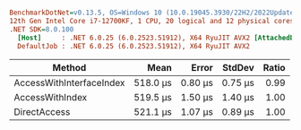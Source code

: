 ``` ini

BenchmarkDotNet=v0.13.5, OS=Windows 10 (10.0.19045.3930/22H2/2022Update)
12th Gen Intel Core i7-12700KF, 1 CPU, 20 logical and 12 physical cores
.NET SDK=8.0.100
  [Host]     : .NET 6.0.25 (6.0.2523.51912), X64 RyuJIT AVX2 [AttachedDebugger]
  DefaultJob : .NET 6.0.25 (6.0.2523.51912), X64 RyuJIT AVX2


```
|                   Method |     Mean |   Error |  StdDev | Ratio |
|------------------------- |---------:|--------:|--------:|------:|
| AccessWithInterfaceIndex | 518.0 μs | 0.80 μs | 0.75 μs |  0.99 |
|          AccessWithIndex | 519.5 μs | 1.50 μs | 1.40 μs |  1.00 |
|             DirectAccess | 521.1 μs | 1.07 μs | 0.89 μs |  1.00 |
